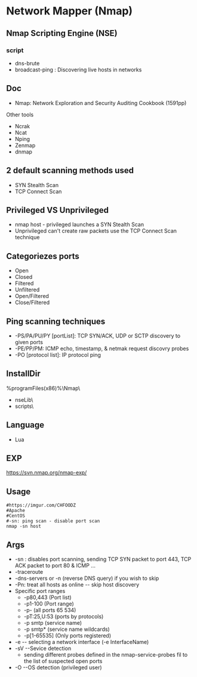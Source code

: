 # Network Mapper (Nmap)

## Nmap Scripting Engine (NSE)

### script
* dns-brute
* broadcast-ping : Discovering live hosts in networks

## Doc
* Nmap: Network Exploration and Security Auditing Cookbook (1591pp)

Other tools
* Ncrak
* Ncat
* Nping
* Zenmap
* dnmap

## 2 default scanning methods used
* SYN Stealth Scan
* TCP Connect Scan

## Privileged VS Unprivileged
* nmap host - privileged launches a SYN Stealth Scan
* Unprivileged can't create raw packets use the TCP Connect Scan technique

## Categoriezes ports
* Open
* Closed
* Filtered
* Unfiltered
* Open/Filtered
* Close/Filtered

## Ping scanning techniques
* -PS/PA/PU/PY [portList]: TCP SYN/ACK, UDP or SCTP discovery to given ports
* -PE/PP/PM: ICMP echo, timestamp, & netmak request discovry probes
* -PO [protocol list]: IP protocol ping

## InstallDir
%programFiles(x86)%\Nmap\
* nseLib\
* scripts\

## Language
* Lua

## EXP
https://svn.nmap.org/nmap-exp/

## Usage
````Batch
#https://imgur.com/CHFOODZ 
#Apache
#CentOS
#-sn: ping scan - disable port scan
nmap -sn host
````

## Args
* -sn : disables port scanning, sending TCP SYN packet to port 443, TCP ACK packet to port 80 & ICMP ...
* -traceroute
* -dns-servers or -n (reverse DNS query) if you wish to skip
* -Pn: treat all hosts as online -- skip host discovery
* Specific port ranges
  * -p80,443 (Port list)
  * -p1-100 (Port range)
  * -p- (all ports 65 534)
  * -pT:25,U:53 (ports by protocols)
  * -p smtp (service name)
  * -p smtp* (service name wildcards)
  * -p[1-65535] (Only ports registered)
* -e -- selecting a network interface (-e InterfaceName)
* -sV --Sevice detection
  * sending different probes defined in the nmap-service-probes fil to the list of suspected open ports
* -O --OS detection (privileged user)
